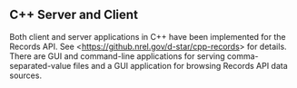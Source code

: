 ## C++ Server and Client

Both client and server applications in C++ have been implemented for the Records API.  See <<https://github.nrel.gov/d-star/cpp-records>> for details.  There are GUI and command-line applications for serving comma-separated-value files and a GUI application for browsing Records API data sources.
